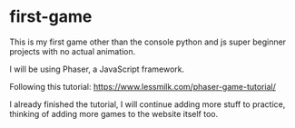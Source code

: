 # first-game
This is my first game other than the console python and js super beginner projects with no actual animation.

I will be using Phaser, a JavaScript framework.

Following this tutorial: https://www.lessmilk.com/phaser-game-tutorial/

I already finished the tutorial, I will continue adding more stuff to practice, thinking of adding more games to the website itself too.